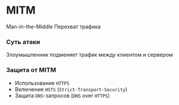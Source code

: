 # MITM
Man-in-the-Middle
Перехват трафика
### Суть атаки
Злоумышленник подменяет трафик между клиентом и сервером
### Защита от MITM
- Использование `HTTPS`
- Включение `HSTS` (`Strict-Transport-Security`)
- Защита `DNS`-запросов (`DNS` over `HTTPS`)
